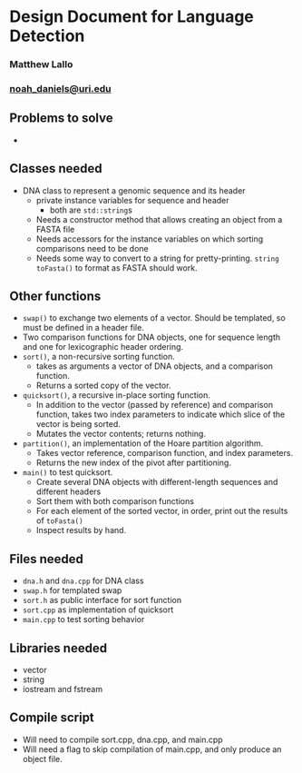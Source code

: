 # Design Document for Language Detection
### Matthew Lallo
### noah_daniels@uri.edu

## Problems to solve

- 

## Classes needed

- DNA class to represent a genomic sequence and its header
	- private instance variables for sequence and header
		- both are `std::string`s
	- Needs a constructor method that allows creating an object from a FASTA file
	- Needs accessors for the instance variables on which sorting comparisons need to be done
	- Needs some way to convert to a string for pretty-printing. `string toFasta()` to format as FASTA should work.

## Other functions

- `swap()` to exchange two elements of a vector. Should be templated, so must be defined in a header file.
- Two comparison functions for DNA objects, one for sequence length and one for lexicographic header ordering.
- `sort()`, a non-recursive sorting function.
	- takes as arguments a vector of DNA objects, and a comparison function.
	- Returns a sorted copy of the vector.
- `quicksort()`, a recursive in-place sorting function.
	- In addition to the vector (passed by reference) and comparison function, takes two index parameters to indicate which slice of the vector is being sorted.
	- Mutates the vector contents; returns nothing.
- `partition()`, an implementation of the Hoare partition algorithm.
	- Takes vector reference, comparison function, and index parameters.
	- Returns the new index of the pivot after partitioning.
- `main()` to test quicksort.
	- Create several DNA objects with different-length sequences and different headers
	- Sort them with both comparison functions
	- For each element of the sorted vector, in order, print out the results of `toFasta()`
	- Inspect results by hand.

## Files needed

- `dna.h` and `dna.cpp` for DNA class
- `swap.h` for templated swap
- `sort.h` as public interface for sort function
- `sort.cpp` as implementation of quicksort
- `main.cpp` to test sorting behavior

## Libraries needed

- vector
- string
- iostream and fstream

## Compile script

- Will need to compile sort.cpp, dna.cpp, and main.cpp
- Will need a flag to skip compilation of main.cpp, and only produce an object file.
